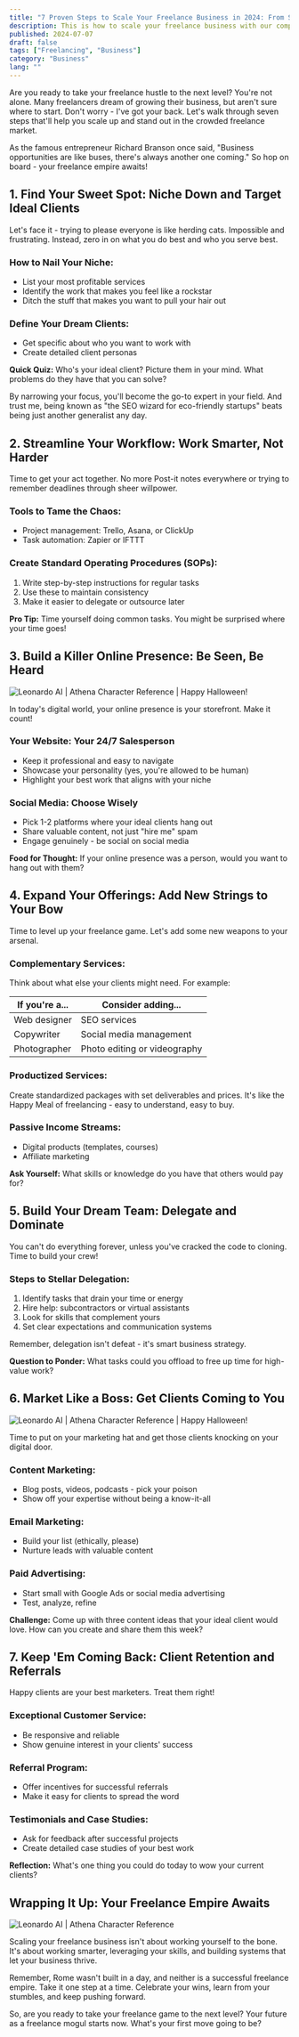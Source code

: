 ```yaml
---
title: "7 Proven Steps to Scale Your Freelance Business in 2024: From Solo Gig to Thriving Empire"
description: This is how to scale your freelance business with our comprehensive guide. Learn strategies for growth, automation, and increasing your income in 2024.
published: 2024-07-07
draft: false
tags: ["Freelancing", "Business"]
category: "Business"
lang: ""
---
```



Are you ready to take your freelance hustle to the next level? You're not alone. Many freelancers dream of growing their business, but aren't sure where to start. Don't worry - I've got your back. Let's walk through seven steps that'll help you scale up and stand out in the crowded freelance market.

As the famous entrepreneur Richard Branson once said, "Business opportunities are like buses, there's always another one coming." So hop on board - your freelance empire awaits!


## 1. Find Your Sweet Spot: Niche Down and Target Ideal Clients

Let's face it - trying to please everyone is like herding cats. Impossible and frustrating. Instead, zero in on what you do best and who you serve best.

### How to Nail Your Niche:

- List your most profitable services
- Identify the work that makes you feel like a rockstar
- Ditch the stuff that makes you want to pull your hair out

### Define Your Dream Clients:

- Get specific about who you want to work with
- Create detailed client personas

**Quick Quiz:** Who's your ideal client? Picture them in your mind. What problems do they have that you can solve?

By narrowing your focus, you'll become the go-to expert in your field. And trust me, being known as "the SEO wizard for eco-friendly startups" beats being just another generalist any day.

## 2. Streamline Your Workflow: Work Smarter, Not Harder

Time to get your act together. No more Post-it notes everywhere or trying to remember deadlines through sheer willpower.

### Tools to Tame the Chaos:

- Project management: Trello, Asana, or ClickUp
- Task automation: Zapier or IFTTT

### Create Standard Operating Procedures (SOPs):

1. Write step-by-step instructions for regular tasks
2. Use these to maintain consistency
3. Make it easier to delegate or outsource later

**Pro Tip:** Time yourself doing common tasks. You might be surprised where your time goes!

## 3. Build a Killer Online Presence: Be Seen, Be Heard

![Leonardo AI | Athena Character Reference | Happy Halloween!](https://res-2.cloudinary.com/ddicetqs5/image/upload/f_auto,fl_force_strip,q_auto:best/v1/wayfinder-ghost-blog/athena_halloween_gCSniUMdgdfgv)

In today's digital world, your online presence is your storefront. Make it count!

### Your Website: Your 24/7 Salesperson

- Keep it professional and easy to navigate
- Showcase your personality (yes, you're allowed to be human)
- Highlight your best work that aligns with your niche

### Social Media: Choose Wisely

- Pick 1-2 platforms where your ideal clients hang out
- Share valuable content, not just "hire me" spam
- Engage genuinely - be social on social media

**Food for Thought:** If your online presence was a person, would you want to hang out with them?

## 4. Expand Your Offerings: Add New Strings to Your Bow

Time to level up your freelance game. Let's add some new weapons to your arsenal.

### Complementary Services:

Think about what else your clients might need. For example:

| If you're a... | Consider adding...           |
| -------------- | ---------------------------- |
| Web designer   | SEO services                 |
| Copywriter     | Social media management      |
| Photographer   | Photo editing or videography |

### Productized Services:

Create standardized packages with set deliverables and prices. It's like the Happy Meal of freelancing - easy to understand, easy to buy.

### Passive Income Streams:

- Digital products (templates, courses)
- Affiliate marketing

**Ask Yourself:** What skills or knowledge do you have that others would pay for?

## 5. Build Your Dream Team: Delegate and Dominate

You can't do everything forever, unless you've cracked the code to cloning. Time to build your crew!

### Steps to Stellar Delegation:

1. Identify tasks that drain your time or energy
2. Hire help: subcontractors or virtual assistants
3. Look for skills that complement yours
4. Set clear expectations and communication systems

Remember, delegation isn't defeat - it's smart business strategy.

**Question to Ponder:** What tasks could you offload to free up time for high-value work?

## 6. Market Like a Boss: Get Clients Coming to You

![Leonardo AI | Athena Character Reference | Happy Halloween!](https://res-2.cloudinary.com/ddicetqs5/image/upload/f_auto,fl_force_strip,q_auto:best/v1/wayfinder-ghost-blog/athena_halloween_GivvNdfgdfdfdJlQkq)

Time to put on your marketing hat and get those clients knocking on your digital door.

### Content Marketing:

- Blog posts, videos, podcasts - pick your poison
- Show off your expertise without being a know-it-all

### Email Marketing:

- Build your list (ethically, please)
- Nurture leads with valuable content

### Paid Advertising:

- Start small with Google Ads or social media advertising
- Test, analyze, refine

**Challenge:** Come up with three content ideas that your ideal client would love. How can you create and share them this week?

## 7. Keep 'Em Coming Back: Client Retention and Referrals

Happy clients are your best marketers. Treat them right!

### Exceptional Customer Service:

- Be responsive and reliable
- Show genuine interest in your clients' success

### Referral Program:

- Offer incentives for successful referrals
- Make it easy for clients to spread the word

### Testimonials and Case Studies:

- Ask for feedback after successful projects
- Create detailed case studies of your best work

**Reflection:** What's one thing you could do today to wow your current clients?

## Wrapping It Up: Your Freelance Empire Awaits

![Leonardo AI | Athena Character Reference](https://res-5.cloudinary.com/ddicetqs5/image/upload/f_auto,fl_force_strip,q_auto:best/v1/wayfinder-ghost-blog/athena_h5xpXxWV)

Scaling your freelance business isn't about working yourself to the bone. It's about working smarter, leveraging your skills, and building systems that let your business thrive.

Remember, Rome wasn't built in a day, and neither is a successful freelance empire. Take it one step at a time. Celebrate your wins, learn from your stumbles, and keep pushing forward.

So, are you ready to take your freelance game to the next level? Your future as a freelance mogul starts now. What's your first move going to be?
